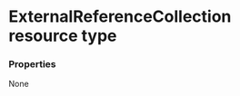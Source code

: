 # ExternalReferenceCollection resource type



### Properties
None
<!-- uuid: 07b7ce85-afac-4444-9a1f-3657e42a5533\n2015-10-09 15:13:50 UTC -->